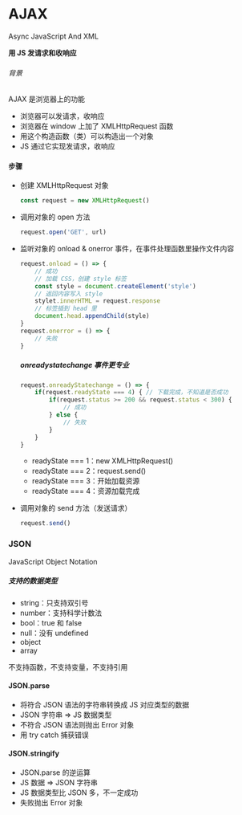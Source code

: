 # AJAX

Async JavaScript And XML

**用 JS 发请求和收响应**

###### 背景

AJAX 是浏览器上的功能

* 浏览器可以发请求，收响应
* 浏览器在 window  上加了 XMLHttpRequest 函数
* 用这个构造函数（类）可以构造出一个对象
* JS 通过它实现发请求，收响应

#### 步骤

* 创建 XMLHttpRequest 对象

  ```javascript
  const request = new XMLHttpRequest()
  ```

* 调用对象的 open 方法

  ```javascript
  request.open('GET', url)
  ```

* 监听对象的 onload & onerror 事件，在事件处理函数里操作文件内容

  ```javascript
  request.onload = () => {
      // 成功
      // 加载 CSS，创建 style 标签
      const style = document.createElement('style')
      // 返回内容写入 style
      stylet.innerHTML = request.response
      // 标签插到 head 里
      document.head.appendChild(style)
  }
  request.onerror = () => {
      // 失败
  }
  ```

  ##### onreadystatechange 事件更专业

  ```javascript
  request.onreadyStatechange = () => {
      if(request.readyState === 4) { // 下载完成，不知道是否成功
          if(request.status >= 200 && request.status < 300) {
              // 成功
          } else {
              // 失败
          }
      }
  }
  ```

  * readyState === 1：new XMLHttpRequest()
  * readyState === 2：request.send()
  * readyState === 3：开始加载资源
  * readyState === 4：资源加载完成

* 调用对象的 send 方法（发送请求）

  ```javascript
  request.send()
  ```

### JSON

JavaScript Object Notation

##### 支持的数据类型

* string：只支持双引号
* number：支持科学计数法
* bool：true 和 false
* null：没有 undefined
* object
* array

不支持函数，不支持变量，不支持引用

#### JSON.parse

* 将符合 JSON 语法的字符串转换成 JS 对应类型的数据
* JSON 字符串 => JS 数据类型
* 不符合 JSON 语法则抛出 Error 对象
* 用 try catch 捕获错误

#### JSON.stringify

* JSON.parse 的逆运算
* JS 数据 => JSON 字符串
* JS 数据类型比 JSON 多，不一定成功
* 失败抛出 Error 对象